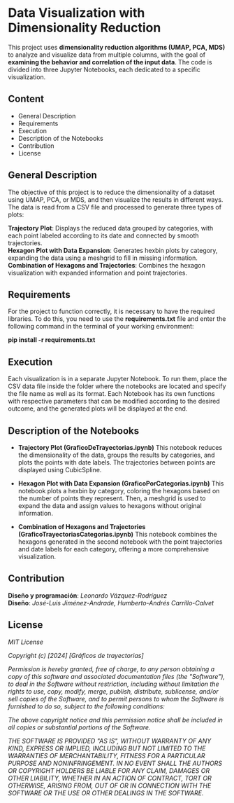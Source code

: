 # Data Visualization with Dimensionality Reduction

This project uses **dimensionality reduction algorithms (UMAP, PCA, MDS)** to analyze and visualize data from multiple columns, with the goal of **examining the behavior and correlation of the input data**. The code is divided into three Jupyter Notebooks, each dedicated to a specific visualization.

## Content

- General Description
- Requirements
- Execution
- Description of the Notebooks
- Contribution
- License
  
## General Description
The objective of this project is to reduce the dimensionality of a dataset using UMAP, PCA, or MDS, and then visualize the results in different ways. The data is read from a CSV file and processed to generate three types of plots:

**Trajectory Plot**: Displays the reduced data grouped by categories, with each point labeled according to its date and connected by smooth trajectories.  
**Hexagon Plot with Data Expansion**: Generates hexbin plots by category, expanding the data using a meshgrid to fill in missing information.  
**Combination of Hexagons and Trajectories**: Combines the hexagon visualization with expanded information and point trajectories.  

## Requirements  

For the project to function correctly, it is necessary to have the required libraries. To do this, you need to use the **requirements.txt** file and enter the following command in the terminal of your working environment:  

**pip install -r requirements.txt**

## Execution

Each visualization is in a separate Jupyter Notebook. To run them, place the CSV data file inside the folder where the notebooks are located and specify the file name as well as its format. Each Notebook has its own functions with respective parameters that can be modified according to the desired outcome, and the generated plots will be displayed at the end.

## Description of the Notebooks

- **Trajectory Plot (GraficoDeTrayectorias.ipynb)**
This notebook reduces the dimensionality of the data, groups the results by categories, and plots the points with date labels. The trajectories between points are displayed using CubicSpline.

- **Hexagon Plot with Data Expansion (GraficoPorCategorias.ipynb)**
This notebook plots a hexbin by category, coloring the hexagons based on the number of points they represent. Then, a meshgrid is used to expand the data and assign values to hexagons without original information.

- **Combination of Hexagons and Trajectories (GraficoTrayectoriasCategorias.ipynb)**
This notebook combines the hexagons generated in the second notebook with the point trajectories and date labels for each category, offering a more comprehensive visualization.

## Contribution  
**Diseño y programación**: *Leonardo Vázquez-Rodríguez*  
**Diseño**: *José-Luis Jiménez-Andrade, Humberto-Andrés Carrillo-Calvet*  

## License
*MIT License*  

*Copyright (c) [2024] [Gráficos de trayectorias]*  

*Permission is hereby granted, free of charge, to any person obtaining a copy
of this software and associated documentation files (the "Software"), to deal
in the Software without restriction, including without limitation the rights
to use, copy, modify, merge, publish, distribute, sublicense, and/or sell
copies of the Software, and to permit persons to whom the Software is
furnished to do so, subject to the following conditions:*

*The above copyright notice and this permission notice shall be included in all
copies or substantial portions of the Software.*

*THE SOFTWARE IS PROVIDED "AS IS", WITHOUT WARRANTY OF ANY KIND, EXPRESS OR
IMPLIED, INCLUDING BUT NOT LIMITED TO THE WARRANTIES OF MERCHANTABILITY,
FITNESS FOR A PARTICULAR PURPOSE AND NONINFRINGEMENT. IN NO EVENT SHALL THE
AUTHORS OR COPYRIGHT HOLDERS BE LIABLE FOR ANY CLAIM, DAMAGES OR OTHER
LIABILITY, WHETHER IN AN ACTION OF CONTRACT, TORT OR OTHERWISE, ARISING FROM,
OUT OF OR IN CONNECTION WITH THE SOFTWARE OR THE USE OR OTHER DEALINGS IN THE
SOFTWARE.*
